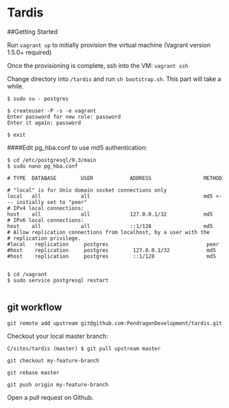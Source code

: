 Tardis
================

##Getting Started

Run `vagrant up` to initially provision the virtual machine (Vagrant version 1.5.0+ required)

Once the provisioning is complete, ssh into the VM: `vagrant ssh`

Change directory into `/tardis` and run `sh bootstrap.sh`.  This part will take a while.


```
$ sudo su - postgres

$ createuser -P -s -e vagrant
Enter password for new role: password
Enter it again: password

$ exit
```


####Edit pg_hba.conf to use md5 authentication:

```
$ cd /etc/postgresql/9.3/main
$ sudo nano pg_hba.conf

# TYPE  DATABASE        USER            ADDRESS                 METHOD

# "local" is for Unix domain socket connections only
local   all             all                                     md5 <--- initially set to "peer"
# IPv4 local connections:
host    all             all             127.0.0.1/32            md5
# IPv6 local connections:
host    all             all             ::1/128                 md5
# Allow replication connections from localhost, by a user with the
# replication privilege.
#local   replication     postgres                                peer
#host    replication     postgres        127.0.0.1/32            md5
#host    replication     postgres        ::1/128                 md5


$ cd /vagrant
$ sudo service postgresql restart


```


## git workflow

`git remote add upstream git@github.com:PendragonDevelopment/tardis.git`

Checkout your local master branch:

`C/sites/tardis (master) $ git pull upstream master`

`git checkout my-feature-branch`

`git rebase master`

`git push origin my-feature-branch`

Open a pull request on Github.



